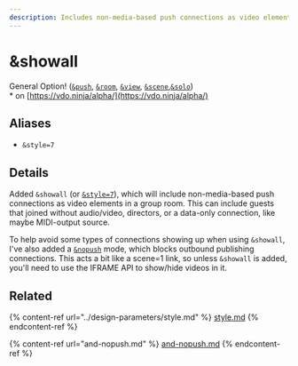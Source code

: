 ```yaml
---
description: Includes non-media-based push connections as video elements in a group room
---
```


# \&showall

General Option! ([`&push`](../../source-settings/push.md), [`&room`](../../general-settings/room.md), [`&view`](../view-parameters/view.md), [`&scene`](../view-parameters/scene.md),[`&solo`](and-solo.md))\
\* on [https://vdo.ninja/alpha/](https://vdo.ninja/alpha/)

## Aliases

* `&style=7`

## Details

Added `&showall` (or [`&style=7`](../design-parameters/style.md)), which will include non-media-based push connections as video elements in a group room. This can include guests that joined without audio/video, directors, or a data-only connection, like maybe MIDI-output source.

To help avoid some types of connections showing up when using `&showall`, I've also added a [`&nopush`](and-nopush.md) mode, which blocks outbound publishing connections. This acts a bit like a scene=1 link, so unless `&showall` is added, you'll need to use the IFRAME API to show/hide videos in it.

## Related

{% content-ref url="../design-parameters/style.md" %}
[style.md](../design-parameters/style.md)
{% endcontent-ref %}

{% content-ref url="and-nopush.md" %}
[and-nopush.md](and-nopush.md)
{% endcontent-ref %}
